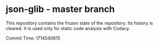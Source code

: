 # json-glib - master branch

This repository contains the frozen state of the repository.
Its history is cleared. It is used only for static code
analysis with Codacy.

Commit Time: 1714540615